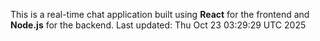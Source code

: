 This is a real-time chat application built using **React** for the frontend and **Node.js** for the backend.
Last updated: Thu Oct 23 03:29:29 UTC 2025
